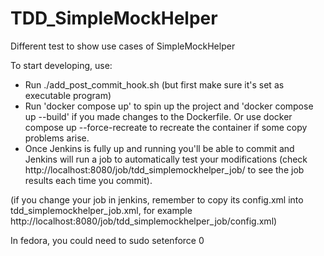 # TDD_SimpleMockHelper
Different test to show use cases of SimpleMockHelper

To start developing, use:

- Run ./add_post_commit_hook.sh (but first make sure it's set as executable program)
- Run 'docker compose up' to spin up the project and 'docker compose up --build' if you made changes to the Dockerfile. Or use docker compose up --force-recreate to recreate the container if some copy problems arise.
- Once Jenkins is fully up and running you'll be able to commit and Jenkins will run a job to automatically test your modifications (check http://localhost:8080/job/tdd_simplemockhelper_job/ to see the job results each time you commit).

(if you change your job in jenkins, remember to copy its config.xml into tdd_simplemockhelper_job.xml, for example http://localhost:8080/job/tdd_simplemockhelper_job/config.xml)

In fedora, you could need to
sudo setenforce 0